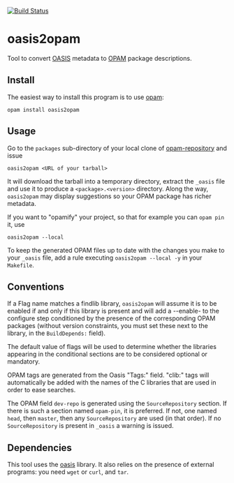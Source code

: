 [![Build Status](https://travis-ci.org/ocaml/oasis2opam.svg?branch=master)](https://travis-ci.org/ocaml/oasis2opam)

oasis2opam
==========

Tool to convert [OASIS](https://github.com/ocaml/oasis) metadata to
[OPAM](https://github.com/OCamlPro/opam) package descriptions.

Install
-------

The easiest way to install this program is to use
[opam](https://opam.ocaml.org/):

    opam install oasis2opam


Usage
-----

Go to the `packages` sub-directory of your local clone of
[opam-repository](https://github.com/OCamlPro/opam-repository) and
issue

    oasis2opam <URL of your tarball>

It will download the tarball into a temporary directory, extract the
`_oasis` file and use it to produce a `<package>.<version>` directory.
Along the way, `oasis2opam` may display suggestions so your OPAM
package has richer metadata.

If you want to "opamify" your project, so that for example you can
`opam pin` it, use

    oasis2opam --local

To keep the generated OPAM files up to date with the changes you make
to your `_oasis` file, add a rule executing `oasis2opam --local -y`
in your `Makefile`.


Conventions
-----------

If a Flag name matches a findlib library, ``oasis2opam`` will assume
it is to be enabled if and only if this library is present and will
add a --enable-<flag> to the configure step conditioned by the
presence of the corresponding OPAM packages (without version
constraints, you must set these next to the library, in the
``BuildDepends:`` field).

The default value of flags will be used to determine whether the
libraries appearing in the conditional sections are to be considered
optional or mandatory.

OPAM tags are generated from the Oasis "Tags:" field.  "clib:" tags
will automatically be added with the names of the C libraries that are
used in order to ease searches.

The OPAM field `dev-repo` is generated using the `SourceRepository`
section.  If there is such a section named `opam-pin`, it is
preferred.  If not, one named `head`, then `master`, then any
`SourceRepository` are used (in that order).  If no
`SourceRepository` is present in `_oasis` a warning is issued.

Dependencies
------------

This tool uses the [oasis](https://github.com/ocaml/oasis) library.
It also relies on the presence of external programs: you need `wget`
or `curl`, and `tar`.
